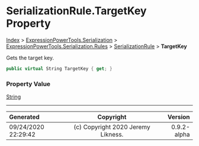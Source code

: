 ﻿# SerializationRule.TargetKey Property

[Index](../index.md) > [ExpressionPowerTools.Serialization](ExpressionPowerTools.Serialization.a.md) > [ExpressionPowerTools.Serialization.Rules](ExpressionPowerTools.Serialization.Rules.n.md) > [SerializationRule](ExpressionPowerTools.Serialization.Rules.SerializationRule.cs.md) > **TargetKey**

Gets the target key.

```csharp
public virtual String TargetKey { get; }
```

### Property Value

 [String](https://docs.microsoft.com/dotnet/api/system.string) 


---

| Generated | Copyright | Version |
| :-- | :-: | --: |
| 09/24/2020 22:29:42 | (c) Copyright 2020 Jeremy Likness. | 0.9.2-alpha |
